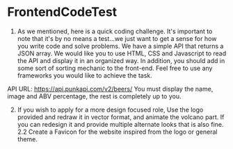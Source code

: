 # FrontendCodeTest

1. As we mentioned, here is a quick coding challenge. It's important to note that it's by no means a test...we just want to get a sense for how you write code and solve problems.
We have a simple API that returns a JSON array. We would like you to use HTML, CSS and Javascript to read the API and display it in an organized way. In addition, you should add in some sort of sorting mechanic to the front-end. Feel free to use any frameworks you would like to achieve the task.

API URL: https://api.punkapi.com/v2/beers/
You must display the name, image and ABV percentage, the rest is completely up to you.




2. If you wish to apply for a more design focused role, Use the logo provided and redraw it in vector format, and animate the volcano part. If you can redesign it and provide multiple alternate looks that is also fine.
2.2 Create a Favicon for the website inspired from the logo or general theme.
